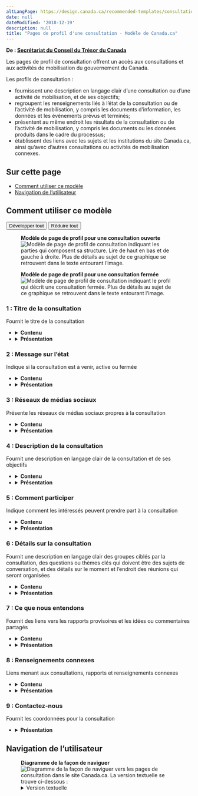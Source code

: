 ```yaml
---
altLangPage: https://design.canada.ca/recommended-templates/consultations-page.html
date: null
dateModified: '2018-12-19'
description: null
title: "Pages de profil d'une consultation - Modèle de Canada.ca"
---
```



<div>
 <p class="gc-byline">
  <strong>
   De :
   <a href="https://www.canada.ca/fr/secretariat-conseil-tresor.html">
    Secrétariat du Conseil du Trésor du Canada
   </a>
  </strong>
 </p>
 <p>
  Les pages de profil de consultation offrent un accès aux consultations et aux activités de mobilisation du gouvernement du Canada.
 </p>
 <p>
  Les profils de consultation :
 </p>
 <ul>
  <li>
   fournissent une description en langage clair d’une consultation ou d’une activité de mobilisation, et de ses objectifs;
  </li>
  <li>
   regroupent les renseignements liés à l’état de la consultation ou de l’activité de mobilisation, y compris les documents d’information, les données et les événements prévus et terminés;
  </li>
  <li>
   présentent au même endroit les résultats de la consultation ou de l’activité de mobilisation, y compris les documents ou les données produits dans le cadre du processus;
  </li>
  <li>
   établissent des liens avec les sujets et les institutions du site Canada.ca, ainsi qu’avec d’autres consultations ou activités de mobilisation connexes.
  </li>
 </ul>
 <section>
  <h2>
   Sur cette page
  </h2>
  <ul>
   <li>
    <a href="#specifications">
     Comment utiliser ce modèle
    </a>
   </li>
   <li>
    <a href="#navigation">
     Navigation de l’utilisateur
    </a>
   </li>
  </ul>
 </section>
 <section>
  <h2 id="specifications">
   Comment utiliser ce modèle
  </h2>
  <div class="btn-group mrgn-bttm-sm">
   <button class="btn btn-default wb-toggle" data-toggle='{"selector": "details", "parent": "#template-elements", "type": "on"}' type="button">
    Développer tout
   </button>
   <button class="btn btn-default wb-toggle" data-toggle='{"selector": "details", "parent": "#template-elements", "type": "off"}' type="button">
    Réduire tout
   </button>
  </div>
  <div class="row">
   <div class="col-lg-6 pull-right">
    <figure class="mrgn-bttm-lg">
     <figcaption class="text-center">
      <b>
       Modèle de page de profil pour une consultation ouverte
      </b>
     </figcaption>
     <img alt="Modèle de page de profil de consultation indiquant les parties qui composent sa structure. Lire de haut en bas et de gauche à droite. Plus de détails au sujet de ce graphique se retrouvent dans le texte entourant l’image." class="full-width" src="../images/consultation-profile-page-fr.jpg"/>
    </figure>
    <figure class="mrgn-bttm-lg">
     <figcaption class="text-center">
      <b>
       Modèle de page de profil pour une consultation fermée
      </b>
     </figcaption>
     <img alt="Modèle de page de profil de consultation indiquant le profil qui décrit une consultation fermée. Plus de détails au sujet de ce graphique se retrouvent dans le texte entourant l’image." class="full-width" src="../images/consultation-profile-page-closed-fr.jpg"/>
    </figure>
   </div>
   <div class="col-lg-6 pull-left">
    <section id="template-elements">
     <section>
      <h3>
       1 : Titre de la consultation
      </h3>
      <p>
       Fournit le titre de la consultation
      </p>
      <ul class="list-unstyled">
       <li id="element1">
        <details class="mrgn-bttm-sm">
         <summary class="wb-toggle" data-toggle='{"print":"on"}'>
          <strong>
           Contenu
          </strong>
         </summary>
         <ul>
          <li>
           L’en-tête H1 doit commencer avec une locution verbale axée sur les utilisateurs. Voici les options proposées :
           <ul>
            <li>
             Faites-nous part de vos commentaires (il s’agit de la locution verbale par défaut)
            </li>
            <li>
             Partagez et visionnez des idées
            </li>
            <li>
             Commentez sur
            </li>
            <li>
             Joignez-vous à la discussion
            </li>
           </ul>
          </li>
          <li>
           Ajoutez le nom de la consultation après la locution verbale. Par exemple :
           <ul>
            <li>
             Faites-nous part de vos commentaires : Transports accessibles
            </li>
            <li>
             Partagez et visionnez des idées : Subventions des aliments du programme Nutrition Nord Canada
            </li>
            <li>
             Commentez sur les limites maximales de résidus proposées PMRL2016-38 pour le pyriméthanil
            </li>
            <li>
             Commentez les révisions proposées : Règles générales de l’Office des transports du Canada
            </li>
            <li>
             Joignez-vous à la discussion : Plan d’action 2.0 pour un gouvernement ouvert
            </li>
           </ul>
          </li>
          <li>
           À la clôture de la consultation, la locution verbale doit être supprimée de l’en-tête, «  : Consultation fermée » doit être ajouté après le nom de la consultation. Par exemple :
           <ul>
            <li>
             Transports accessibles : Consultation fermée
            </li>
            <li>
             Subventions des aliments du programme Nutrition Nord Canada : Consultation fermée
            </li>
            <li>
             Limites maximales de résidus proposées PMRL2016-38 pour le pyriméthanil : Consultation fermée
            </li>
            <li>
             Règles générales de l’Office des transports du Canada : Consultation fermée
            </li>
            <li>
             Plan d’action du Canada pour un gouvernement ouvert 2.0 : Consultation fermée
            </li>
           </ul>
          </li>
         </ul>
        </details>
       </li>
       <li id="element2">
        <details class="mrgn-bttm-sm">
         <summary class="wb-toggle" data-toggle='{"print":"on"}'>
          <strong>
           Présentation
          </strong>
         </summary>
         <ul>
          <li>
           Le titre de la collection doit être une balise H1 unique.
          </li>
          <li>
           Il doit être la première composante de la page.
          </li>
         </ul>
        </details>
       </li>
      </ul>
     </section>
     <section>
      <h3>
       2 : Message sur l’état
      </h3>
      <p>
       Indique si la consultation est à venir, active ou fermée
      </p>
      <ul class="list-unstyled">
       <li id="element3">
        <details class="mrgn-bttm-sm">
         <summary class="wb-toggle" data-toggle='{"print":"on"}'>
          <strong>
           Contenu
          </strong>
         </summary>
         <ul>
          <li>
           Indique la durée pendant laquelle la consultation restera ouverte, ou indique les dates de début et de fin si la consultation est fermée.
          </li>
          <li>
           Fournit un lien vers le rapport sur les résultats de la consultation, si un rapport est disponible.
          </li>
         </ul>
        </details>
       </li>
       <li id="element4">
        <details class="mrgn-bttm-sm">
         <summary class="wb-toggle" data-toggle='{"print":"on"}'>
          <strong>
           Présentation
          </strong>
         </summary>
         <ul>
          <li>
           Cette composante figure sous la section du titre.
          </li>
         </ul>
        </details>
       </li>
      </ul>
     </section>
     <section>
      <h3>
       3 : Réseaux de médias sociaux
      </h3>
      <p>
       Présente les réseaux de médias sociaux propres à la consultation
      </p>
      <ul class="list-unstyled">
       <li id="element5">
        <details class="mrgn-bttm-sm">
         <summary class="wb-toggle" data-toggle='{"print":"on"}'>
          <strong>
           Contenu
          </strong>
         </summary>
         <ul>
          <li>
           Utilisez la configuration
           <a href="../configurations-conception-communes/bloc-medias-sociaux.html">
            Bloc des réseaux de médias sociaux (fenêtre « Suivez »)
           </a>
           .
          </li>
         </ul>
        </details>
       </li>
       <li id="element6">
        <details class="mrgn-bttm-sm">
         <summary class="wb-toggle" data-toggle='{"print":"on"}'>
          <strong>
           Présentation
          </strong>
         </summary>
         <ul>
          <li>
           Cette composante figure sous le carrousel.
          </li>
         </ul>
        </details>
       </li>
      </ul>
     </section>
     <section>
      <h3>
       4 : Description de la consultation
      </h3>
      <p>
       Fournit une description en langage clair de la consultation et de ses objectifs
      </p>
      <ul class="list-unstyled">
       <li id="element7">
        <details class="mrgn-bttm-sm">
         <summary class="wb-toggle" data-toggle='{"print":"on"}'>
          <strong>
           Contenu
          </strong>
         </summary>
         <ul>
          <li>
           La description d’introduction doit être courte et concise.
          </li>
          <li>
           Le contenu doit comprendre les objectifs de la consultation.
          </li>
         </ul>
        </details>
       </li>
       <li id="element8">
        <details class="mrgn-bttm-sm">
         <summary class="wb-toggle" data-toggle='{"print":"on"}'>
          <strong>
           Présentation
          </strong>
         </summary>
         <ul>
          <li>
           Cette composante figure sous le message sur l’état.
          </li>
         </ul>
        </details>
       </li>
      </ul>
     </section>
     <section>
      <h3>
       5 : Comment participer
      </h3>
      <p>
       Indique comment les intéressés peuvent prendre part à la consultation
      </p>
      <ul class="list-unstyled">
       <li id="element9">
        <details class="mrgn-bttm-sm">
         <summary class="wb-toggle" data-toggle='{"print":"on"}'>
          <strong>
           Contenu
          </strong>
         </summary>
         <ul>
          <li>
           Le format recommandé est un ensemble de liens de menu d’accueil thématique, où chaque élément correspond à une méthode différente de participation, y compris tous liens pertinents.
          </li>
          <li>
           Le contenu est rédigé pour un niveau de scolarité secondaire (pointage de 100 et moins dans
           <a href="http://www.scolarius.com/">
            Scolarius
           </a>
           ).
          </li>
          <li>
           Il faut supprimer ce composant de la page à la fermeture de la consultation.
          </li>
         </ul>
        </details>
       </li>
       <li id="element10">
        <details class="mrgn-bttm-sm">
         <summary class="wb-toggle" data-toggle='{"print":"on"}'>
          <strong>
           Présentation
          </strong>
         </summary>
         <ul>
          <li>
           Cette composante figure sous la description de la consultation.
          </li>
         </ul>
        </details>
       </li>
      </ul>
     </section>
     <section>
      <h3>
       6 : Détails sur la consultation
      </h3>
      <p>
       Fournit une description en langage clair des groupes ciblés par la consultation, des questions ou thèmes clés qui doivent être des sujets de conversation, et des détails sur le moment et l’endroit des réunions qui seront organisées
      </p>
      <ul class="list-unstyled">
       <li id="element11">
        <details class="mrgn-bttm-sm">
         <summary class="wb-toggle" data-toggle='{"print":"on"}'>
          <strong>
           Contenu
          </strong>
         </summary>
         <ul>
          <li>
           Le contenu indique les possibilités de participation à venir; au besoin, utilisez un tableau.
          </li>
          <li>
           Le format recommandé est « qui/quoi/où/quand/pourquoi » pour faciliter la compréhension.
          </li>
          <li>
           Le contenu est rédigé pour un niveau de scolarité secondaire (pointage de 100 et moins dans
           <a href="http://www.scolarius.com/">
            Scolarius
           </a>
           ).
          </li>
          <li>
           Le contenu pour ce composant doit provenir d’un flux s’il en existe.
          </li>
          <li>
           Supprimez les dates et emplacements de réunion de la page à la fermeture de la consultation.
          </li>
         </ul>
        </details>
       </li>
       <li id="element12">
        <details class="mrgn-bttm-sm">
         <summary class="wb-toggle" data-toggle='{"print":"on"}'>
          <strong>
           Présentation
          </strong>
         </summary>
         <ul>
          <li>
           Ce composant s’affiche en dessous de la section « Comment participer ».
          </li>
         </ul>
        </details>
       </li>
      </ul>
     </section>
     <section>
      <h3>
       7 : Ce que nous entendons
      </h3>
      <p>
       Fournit des liens vers les rapports provisoires et les idées ou commentaires partagés
      </p>
      <ul class="list-unstyled">
       <li id="element13">
        <details class="mrgn-bttm-sm">
         <summary class="wb-toggle" data-toggle='{"print":"on"}'>
          <strong>
           Contenu
          </strong>
         </summary>
         <ul>
          <li>
           Ce composant est obligatoire à mesure que des idées et des rapports deviennent disponibles.
          </li>
          <li>
           Si des réunions de consultation sont menées dans plusieurs endroits, placez les sommaires de toutes les réunions dans une seule page, au lieu de les répartir dans plusieurs pages.
          </li>
          <li>
           Lorsque des consultations sont actives, l’étiquette de l’en-tête recommandé est « Ce que nous entendons ». Pour les consultations fermées, l’étiquette de l’en-tête recommandé est « Ce que nous avons entendu ».
          </li>
          <li>
           À la fermeture d’une consultation, un lien vers le rapport final « Ce que nous avons entendu » doit également être placé ici.
          </li>
         </ul>
        </details>
       </li>
       <li id="element14">
        <details class="mrgn-bttm-sm">
         <summary class="wb-toggle" data-toggle='{"print":"on"}'>
          <strong>
           Présentation
          </strong>
         </summary>
         <ul>
          <li>
           Ce composant s’affiche en dessous des détails sur la consultation, dans les pages de profil pour les consultations qui sont encore ouvertes. Dans les pages de profil pour les consultations fermées, ce composant doit être déplacé vers le haut pour s’afficher juste après la description de la consultation, près du haut de la page.
          </li>
         </ul>
        </details>
       </li>
      </ul>
     </section>
     <section>
      <h3>
       8 : Renseignements connexes
      </h3>
      <p>
       Liens menant aux consultations, rapports et renseignements connexes
      </p>
      <ul class="list-unstyled">
       <li id="element15">
        <details class="mrgn-bttm-sm">
         <summary class="wb-toggle" data-toggle='{"print":"on"}'>
          <strong>
           Contenu
          </strong>
         </summary>
         <ul>
          <li>
           L’étiquette de l’en-tête est « Renseignements connexes ».
          </li>
          <li>
           N’utilisez pas cette section pour quelque chose concernant cette consultation en particulier.
          </li>
         </ul>
        </details>
       </li>
       <li id="element16">
        <details class="mrgn-bttm-sm">
         <summary class="wb-toggle" data-toggle='{"print":"on"}'>
          <strong>
           Présentation
          </strong>
         </summary>
         <ul>
          <li>
           Cette composante se trouve en dessous de « Ce que nous entendons ».
          </li>
          <li>
           Utilisez la configuration
           <a href="../configurations-conception-communes/liens-connexes.html">
            Liens connexes
           </a>
           .
          </li>
         </ul>
        </details>
       </li>
      </ul>
     </section>
     <section>
      <h3>
       9 : Contactez-nous
      </h3>
      <p>
       Fournit les coordonnées pour la consultation
      </p>
      <ul class="list-unstyled">
       <li id="element18">
        <details class="mrgn-bttm-sm">
         <summary class="wb-toggle" data-toggle='{"print":"on"}'>
          <strong>
           Présentation
          </strong>
         </summary>
         <ul>
          <li>
           Utilisez la configuration
           <a href="../configurations-conception-communes/coordonnees.html">
            Coordonnées
           </a>
           .
          </li>
         </ul>
        </details>
       </li>
      </ul>
     </section>
    </section>
   </div>
  </div>
 </section>
 <section>
  <h2 id="navigation">
   Navigation de l’utilisateur
  </h2>
  <figure class="mrgn-bttm-lg">
   <figcaption class="text-center">
    <b>
     Diagramme de la façon de naviguer
    </b>
   </figcaption>
   <img alt="Diagramme de la façon de naviguer vers les pages de consultation dans le site Canada.ca. La version textuelle se trouve ci-dessous :" class="img-responsive center-block" src="https://www.canada.ca/content//dam/tbs-sct/images/government-communications/canada-content-style-guide/consultations-pages-ia-fra.png"/>
   <details>
    <summary class="wb-toggle" data-toggle='{"print":"on"}'>
     Version textuelle
    </summary>
    <p>
     On peut accéder aux pages de consultation à partir de la page d’accueil du Gouvernement ouvert du site Canada.ca.
    </p>
   </details>
  </figure>
 </section>
</div>


